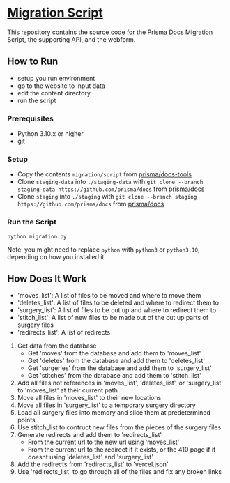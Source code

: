 # [Migration Script](https://www.notion.so/prismaio/IA-migration-script-4e7caef78f8a45dd8f3b0a38a86484af)

This repository contains the source code for the Prisma Docs Migration Script, the supporting API, and the webform.

## How to Run

- setup you run environment
- go to the website to input data
- edit the content directory
- run the script

### Prerequisites

- Python 3.10.x or higher
- git

### Setup

- Copy the contents `migration/script` from [prisma/docs-tools](https://github.com/prisma/docs-tools)
- Clone `staging-data` into `./staging-data` with `git clone --branch staging-data https://github.com/prisma/docs` from [prisma/docs](https://github.com/prisma/docs)
- Clone `staging` into `./staging` with `git clone --branch staging https://github.com/prisma/docs` from [prisma/docs](https://github.com/prisma/docs)

### Run the Script

`python migration.py`

Note: you might need to replace `python` with `python3` or `python3.10`, depending on how you installed it.

## How Does It Work

- 'moves_list': A list of files to be moved and where to move them
- 'deletes_list': A list of files to be deleted and where to redirect them to
- 'surgery_list': A list of files to be cut up and where to redirect them to
- 'stitch_list': A list of new files to be made out of the cut up parts of surgery files
- 'redirects_list': A list of redirects

1. Get data from the database
    * Get 'moves' from the database and add them to 'moves_list'
    * Get 'deletes' from the database and add them to 'deletes_list'
    * Get 'surgeries' from the database and add them to 'surgery_list'
    * Get 'stitches' from the database and add them to 'stitch_list'
2. Add all files not references in 'moves_list', 'deletes_list', or 'surgery_list' to 'moves_list' at their current path
3. Move all files in 'moves_list' to their new locations
4. Move all files in 'surgery_list' to a temporary surgery directory
5. Load all surgery files into memory and slice them at predetermined points
6. Use stitch_list to contruct new files from the pieces of the surgery files
7. Generate redirects and add them to 'redirects_list'
    * From the current url to the new url using 'moves_list'
    * From the current url to the redirect if it exists, or the 410 page if it doesnt using 'deletes_list' and 'surgery_list'
8. Add the redirects from 'redirects_list' to 'vercel.json'
9. Use 'redirects_list' to go through all of the files and fix any broken links
